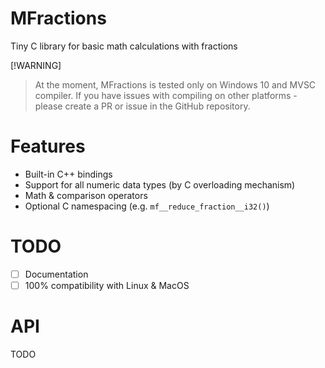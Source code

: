 # MFractions
Tiny C library for basic math calculations with fractions

[!WARNING]
> At the moment, MFractions is tested only on Windows 10 and MVSC compiler. If you have issues with compiling on other platforms - please create a PR or issue in the GitHub repository.

# Features
- Built-in C++ bindings
- Support for all numeric data types (by C overloading mechanism)
- Math & comparison operators
- Optional C namespacing (e.g. `mf__reduce_fraction__i32()`)

# TODO
- [ ] Documentation
- [ ] 100% compatibility with Linux & MacOS

# API
TODO
